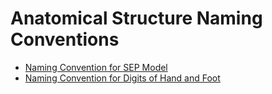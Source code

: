 # Anatomical Structure Naming Conventions

* [Naming Convention for SEP Model](../../../../Naming-Convention-for-SEP-Model_179930717.html)
* [Naming Convention for Digits of Hand and Foot](../../../../Naming-Convention-for-Digits-of-Hand-and-Foot_179930718.html)
